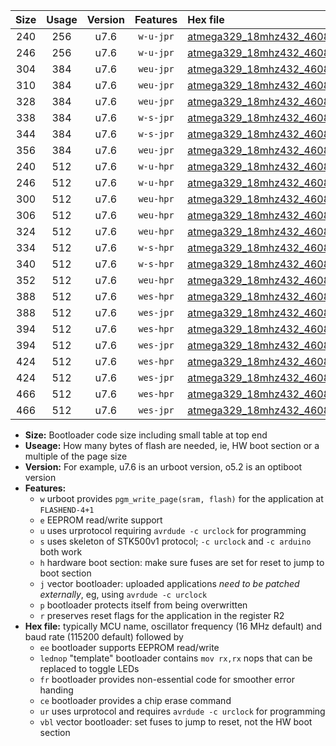 |Size|Usage|Version|Features|Hex file|
|:-:|:-:|:-:|:-:|:--|
|240|256|u7.6|`w-u-jpr`|[atmega329_18mhz432_460800bps_ur_vbl.hex](https://raw.githubusercontent.com/stefanrueger/urboot/main//atmega329_18mhz432_460800bps_ur_vbl.hex)|
|246|256|u7.6|`w-u-jpr`|[atmega329_18mhz432_460800bps_lednop_ur_vbl.hex](https://raw.githubusercontent.com/stefanrueger/urboot/main//atmega329_18mhz432_460800bps_lednop_ur_vbl.hex)|
|304|384|u7.6|`weu-jpr`|[atmega329_18mhz432_460800bps_ee_ur_vbl.hex](https://raw.githubusercontent.com/stefanrueger/urboot/main//atmega329_18mhz432_460800bps_ee_ur_vbl.hex)|
|310|384|u7.6|`weu-jpr`|[atmega329_18mhz432_460800bps_ee_lednop_ur_vbl.hex](https://raw.githubusercontent.com/stefanrueger/urboot/main//atmega329_18mhz432_460800bps_ee_lednop_ur_vbl.hex)|
|328|384|u7.6|`weu-jpr`|[atmega329_18mhz432_460800bps_ee_lednop_fr_ur_vbl.hex](https://raw.githubusercontent.com/stefanrueger/urboot/main//atmega329_18mhz432_460800bps_ee_lednop_fr_ur_vbl.hex)|
|338|384|u7.6|`w-s-jpr`|[atmega329_18mhz432_460800bps_vbl.hex](https://raw.githubusercontent.com/stefanrueger/urboot/main//atmega329_18mhz432_460800bps_vbl.hex)|
|344|384|u7.6|`w-s-jpr`|[atmega329_18mhz432_460800bps_lednop_vbl.hex](https://raw.githubusercontent.com/stefanrueger/urboot/main//atmega329_18mhz432_460800bps_lednop_vbl.hex)|
|356|384|u7.6|`weu-jpr`|[atmega329_18mhz432_460800bps_ee_lednop_fr_ce_ur_vbl.hex](https://raw.githubusercontent.com/stefanrueger/urboot/main//atmega329_18mhz432_460800bps_ee_lednop_fr_ce_ur_vbl.hex)|
|240|512|u7.6|`w-u-hpr`|[atmega329_18mhz432_460800bps_ur.hex](https://raw.githubusercontent.com/stefanrueger/urboot/main//atmega329_18mhz432_460800bps_ur.hex)|
|246|512|u7.6|`w-u-hpr`|[atmega329_18mhz432_460800bps_lednop_ur.hex](https://raw.githubusercontent.com/stefanrueger/urboot/main//atmega329_18mhz432_460800bps_lednop_ur.hex)|
|300|512|u7.6|`weu-hpr`|[atmega329_18mhz432_460800bps_ee_ur.hex](https://raw.githubusercontent.com/stefanrueger/urboot/main//atmega329_18mhz432_460800bps_ee_ur.hex)|
|306|512|u7.6|`weu-hpr`|[atmega329_18mhz432_460800bps_ee_lednop_ur.hex](https://raw.githubusercontent.com/stefanrueger/urboot/main//atmega329_18mhz432_460800bps_ee_lednop_ur.hex)|
|324|512|u7.6|`weu-hpr`|[atmega329_18mhz432_460800bps_ee_lednop_fr_ur.hex](https://raw.githubusercontent.com/stefanrueger/urboot/main//atmega329_18mhz432_460800bps_ee_lednop_fr_ur.hex)|
|334|512|u7.6|`w-s-hpr`|[atmega329_18mhz432_460800bps.hex](https://raw.githubusercontent.com/stefanrueger/urboot/main//atmega329_18mhz432_460800bps.hex)|
|340|512|u7.6|`w-s-hpr`|[atmega329_18mhz432_460800bps_lednop.hex](https://raw.githubusercontent.com/stefanrueger/urboot/main//atmega329_18mhz432_460800bps_lednop.hex)|
|352|512|u7.6|`weu-hpr`|[atmega329_18mhz432_460800bps_ee_lednop_fr_ce_ur.hex](https://raw.githubusercontent.com/stefanrueger/urboot/main//atmega329_18mhz432_460800bps_ee_lednop_fr_ce_ur.hex)|
|388|512|u7.6|`wes-hpr`|[atmega329_18mhz432_460800bps_ee.hex](https://raw.githubusercontent.com/stefanrueger/urboot/main//atmega329_18mhz432_460800bps_ee.hex)|
|388|512|u7.6|`wes-jpr`|[atmega329_18mhz432_460800bps_ee_vbl.hex](https://raw.githubusercontent.com/stefanrueger/urboot/main//atmega329_18mhz432_460800bps_ee_vbl.hex)|
|394|512|u7.6|`wes-hpr`|[atmega329_18mhz432_460800bps_ee_lednop.hex](https://raw.githubusercontent.com/stefanrueger/urboot/main//atmega329_18mhz432_460800bps_ee_lednop.hex)|
|394|512|u7.6|`wes-jpr`|[atmega329_18mhz432_460800bps_ee_lednop_vbl.hex](https://raw.githubusercontent.com/stefanrueger/urboot/main//atmega329_18mhz432_460800bps_ee_lednop_vbl.hex)|
|424|512|u7.6|`wes-hpr`|[atmega329_18mhz432_460800bps_ee_lednop_fr.hex](https://raw.githubusercontent.com/stefanrueger/urboot/main//atmega329_18mhz432_460800bps_ee_lednop_fr.hex)|
|424|512|u7.6|`wes-jpr`|[atmega329_18mhz432_460800bps_ee_lednop_fr_vbl.hex](https://raw.githubusercontent.com/stefanrueger/urboot/main//atmega329_18mhz432_460800bps_ee_lednop_fr_vbl.hex)|
|466|512|u7.6|`wes-hpr`|[atmega329_18mhz432_460800bps_ee_lednop_fr_ce.hex](https://raw.githubusercontent.com/stefanrueger/urboot/main//atmega329_18mhz432_460800bps_ee_lednop_fr_ce.hex)|
|466|512|u7.6|`wes-jpr`|[atmega329_18mhz432_460800bps_ee_lednop_fr_ce_vbl.hex](https://raw.githubusercontent.com/stefanrueger/urboot/main//atmega329_18mhz432_460800bps_ee_lednop_fr_ce_vbl.hex)|

- **Size:** Bootloader code size including small table at top end
- **Useage:** How many bytes of flash are needed, ie, HW boot section or a multiple of the page size
- **Version:** For example, u7.6 is an urboot version, o5.2 is an optiboot version
- **Features:**
  + `w` urboot provides `pgm_write_page(sram, flash)` for the application at `FLASHEND-4+1`
  + `e` EEPROM read/write support
  + `u` uses urprotocol requiring `avrdude -c urclock` for programming
  + `s` uses skeleton of STK500v1 protocol; `-c urclock` and `-c arduino` both work
  + `h` hardware boot section: make sure fuses are set for reset to jump to boot section
  + `j` vector bootloader: uploaded applications *need to be patched externally*, eg, using `avrdude -c urclock`
  + `p` bootloader protects itself from being overwritten
  + `r` preserves reset flags for the application in the register R2
- **Hex file:** typically MCU name, oscillator frequency (16 MHz default) and baud rate (115200 default) followed by
  + `ee` bootloader supports EEPROM read/write
  + `lednop` "template" bootloader contains `mov rx,rx` nops that can be replaced to toggle LEDs
  + `fr` bootloader provides non-essential code for smoother error handing
  + `ce` bootloader provides a chip erase command
  + `ur` uses urprotocol and requires `avrdude -c urclock` for programming
  + `vbl` vector bootloader: set fuses to jump to reset, not the HW boot section

